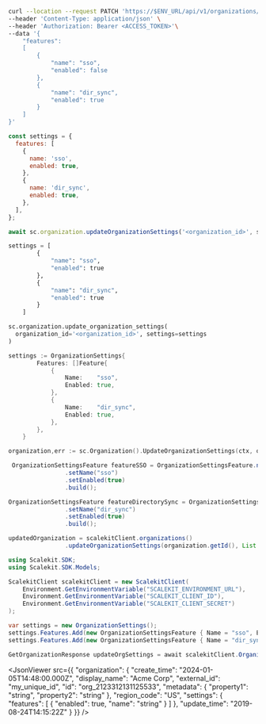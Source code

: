 <CodeWithHeader method="patch" endpoint="/api/v1/organizations/{organization_id}/settings">
<Tabs groupId="tech-stack" querystring>
<TabItem value="curl" label="cURL">

```bash showLineNumbers
curl --location --request PATCH 'https://$ENV_URL/api/v1/organizations/{organizations_id}/settings' \
--header 'Content-Type: application/json' \
--header 'Authorization: Bearer <ACCESS_TOKEN>'\
--data '{
    "features":
    [
        {
            "name": "sso",
            "enabled": false
        },
        {
            "name": "dir_sync",
            "enabled": true
        }
    ]
}'
```

</TabItem>
<TabItem value="nodejs" label="Node.js">

```js
const settings = {
  features: [
    {
      name: 'sso',
      enabled: true,
    },
    {
      name: 'dir_sync',
      enabled: true,
    },
  ],
};

await sc.organization.updateOrganizationSettings('<organization_id>', settings);
```

</TabItem>
<TabItem value="py" label="Python">

```python
settings = [
        {
            "name": "sso",
            "enabled": true
        },
        {
            "name": "dir_sync",
            "enabled": true
        }
    ]

sc.organization.update_organization_settings(
  organization_id='<organization_id>', settings=settings
)
```

</TabItem>
<TabItem value="golang" label="Go">

```go
settings := OrganizationSettings{
		Features: []Feature{
			{
				Name:    "sso",
				Enabled: true,
			},
			{
				Name:    "dir_sync",
				Enabled: true,
			},
		},
	}

organization,err := sc.Organization().UpdateOrganizationSettings(ctx, organizationId, settings)
```

</TabItem>

<TabItem value="java" label="Java">

```java showLineNumbers
 OrganizationSettingsFeature featureSSO = OrganizationSettingsFeature.newBuilder()
                .setName("sso")
                .setEnabled(true)
                .build();

OrganizationSettingsFeature featureDirectorySync = OrganizationSettingsFeature.newBuilder()
                .setName("dir_sync")
                .setEnabled(true)
                .build();

updatedOrganization = scalekitClient.organizations()
                .updateOrganizationSettings(organization.getId(), List.of(featureSSO, featureDirectorySync));
```

</TabItem>

<TabItem value="dotnet" label=".NET">

```csharp showLineNumbers
using Scalekit.SDK;
using Scalekit.SDK.Models;

ScalekitClient scalekitClient = new ScalekitClient(
    Environment.GetEnvironmentVariable("SCALEKIT_ENVIRONMENT_URL"),
    Environment.GetEnvironmentVariable("SCALEKIT_CLIENT_ID"),
    Environment.GetEnvironmentVariable("SCALEKIT_CLIENT_SECRET")
);

var settings = new OrganizationSettings();
settings.Features.Add(new OrganizationSettingsFeature { Name = "sso", Enabled = true });
settings.Features.Add(new OrganizationSettingsFeature { Name = "dir_sync", Enabled = true });

GetOrganizationResponse updateOrgSettings = await scalekitClient.Organization.UpdateOrganizationSettings(organizationId, settings);
```

</TabItem>

</Tabs>
</CodeWithHeader>
<CodeWithHeader title="Response">

<JsonViewer src={{
  "organization": {
    "create_time": "2024-01-05T14:48:00.000Z",
    "display_name": "Acme Corp",
    "external_id": "my_unique_id",
    "id": "org_2123312131125533",
    "metadata": {
      "property1": "string",
      "property2": "string"
    },
    "region_code": "US",
    "settings": {
      "features": [
        {
          "enabled": true,
          "name": "string"
        }
      ]
    },
    "update_time": "2019-08-24T14:15:22Z"
  }
}} />

</CodeWithHeader>
